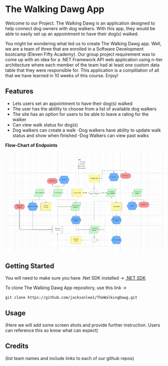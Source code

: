 # **The Walking Dawg App**


Welcome to our Project. The Walking Dawg is an application designed to help connect dog owners with dog walkers. With this app, they would be able to easily set up an appointment to have their dog(s) walked. 


 You might be wondering what led us to create The Walking Dawg app. Well, we are a team of three that are enrolled in a Software Development bootcamp (Eleven Fifty Academy). Our group project requirement was to come up with an idea for a .NET Framework API web application using n-tier architecture where each member of the team  had at least one custom data table that they were responsible for. This application is a complilation of all that we have learned in 10 weeks of this course.  Enjoy! 


## Features
- Lets users set an appointment to have their dog(s) walked
- The user has the ablility to choose from a list of available dog walkers
- The site has an option for users to be able to leave a rating for the walker
- Can view walk status for dog(s)
- Dog walkers can create a walk
-Dog walkers have ability to update walk status and show when finished
-Dog Walkers can view past walks

**Flow-Chart of Endpoints**

![The Walking Dawg Endpoints](./Assets/twdEndPoints.png)


## Getting Started
You will need to make sure you have .Net SDK installed -> [.NET SDK](https://dotnet.microsoft.com/download)


To clone The Walking Dawg App repository, use this link ->

```shell
git clone https://github.com/jacksonlee1/TheWalkingDawg.git
```

## Usage
(Here we will add some screen shots and provide further instruction. Users can reference this so know what can expect)

## Credits 
(list team names and include links to each of our github repos)
